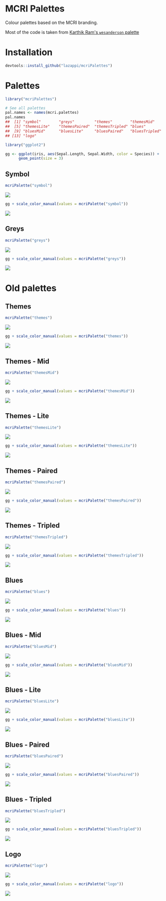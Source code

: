 # MCRI Palettes

<!-- README.md is generated from README.Rmd. Please edit that file -->



Colour palettes based on the MCRI branding.

Most of the code is taken from [Karthik Ram's `wesanderson` 
palette](https://github.com/karthik/wesanderson)

# Installation

```R
devtools::install_github("lazappi/mcriPalettes")
```

# Palettes


```r
library("mcriPalettes")

# See all palettes
pal.names <- names(mcri.palettes)
pal.names
##  [1] "symbol"        "greys"         "themes"        "themesMid"    
##  [5] "themesLite"    "themesPaired"  "themesTripled" "blues"        
##  [9] "bluesMid"      "bluesLite"     "bluesPaired"   "bluesTripled" 
## [13] "logo"

library("ggplot2")

gg <- ggplot(iris, aes(Sepal.Length, Sepal.Width, color = Species)) + 
      geom_point(size = 3)
```

## Symbol


```r
mcriPalette("symbol")
```

![](figure/symbol-1.png)<!-- -->

```r
gg + scale_color_manual(values = mcriPalette("symbol"))
```

![](figure/symbol-2.png)<!-- -->

## Greys


```r
mcriPalette("greys")
```

![](figure/greys-1.png)<!-- -->

```r
gg + scale_color_manual(values = mcriPalette("greys"))
```

![](figure/greys-2.png)<!-- -->

# Old palettes

## Themes


```r
mcriPalette("themes")
```

![](figure/themes-1.png)<!-- -->

```r
gg + scale_color_manual(values = mcriPalette("themes"))
```

![](figure/themes-2.png)<!-- -->

## Themes - Mid


```r
mcriPalette("themesMid")
```

![](figure/themes-mid-1.png)<!-- -->

```r
gg + scale_color_manual(values = mcriPalette("themesMid"))
```

![](figure/themes-mid-2.png)<!-- -->

## Themes - Lite


```r
mcriPalette("themesLite")
```

![](figure/themes-lite-1.png)<!-- -->

```r
gg + scale_color_manual(values = mcriPalette("themesLite"))
```

![](figure/themes-lite-2.png)<!-- -->

## Themes - Paired


```r
mcriPalette("themesPaired")
```

![](figure/themes-paired-1.png)<!-- -->

```r
gg + scale_color_manual(values = mcriPalette("themesPaired"))
```

![](figure/themes-paired-2.png)<!-- -->

## Themes - Tripled


```r
mcriPalette("themesTripled")
```

![](figure/themes-tripled-1.png)<!-- -->

```r
gg + scale_color_manual(values = mcriPalette("themesTripled"))
```

![](figure/themes-tripled-2.png)<!-- -->

## Blues


```r
mcriPalette("blues")
```

![](figure/blues-1.png)<!-- -->

```r
gg + scale_color_manual(values = mcriPalette("blues"))
```

![](figure/blues-2.png)<!-- -->

## Blues - Mid


```r
mcriPalette("bluesMid")
```

![](figure/blues-mid-1.png)<!-- -->

```r
gg + scale_color_manual(values = mcriPalette("bluesMid"))
```

![](figure/blues-mid-2.png)<!-- -->

## Blues - Lite


```r
mcriPalette("bluesLite")
```

![](figure/blues-lite-1.png)<!-- -->

```r
gg + scale_color_manual(values = mcriPalette("bluesLite"))
```

![](figure/blues-lite-2.png)<!-- -->

## Blues - Paired


```r
mcriPalette("bluesPaired")
```

![](figure/blues-paired-1.png)<!-- -->

```r
gg + scale_color_manual(values = mcriPalette("bluesPaired"))
```

![](figure/blues-paired-2.png)<!-- -->

## Blues - Tripled


```r
mcriPalette("bluesTripled")
```

![](figure/blues-tripled-1.png)<!-- -->

```r
gg + scale_color_manual(values = mcriPalette("bluesTripled"))
```

![](figure/blues-tripled-2.png)<!-- -->

## Logo


```r
mcriPalette("logo")
```

![](figure/logo-1.png)<!-- -->

```r
gg + scale_color_manual(values = mcriPalette("logo"))
```

![](figure/logo-2.png)<!-- -->
